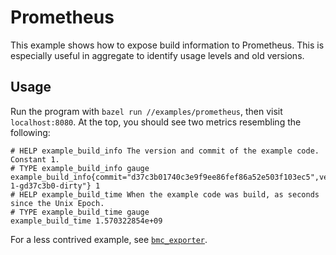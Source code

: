 # Prometheus

This example shows how to expose build information to Prometheus.
This is especially useful in aggregate to identify usage levels and old versions.

## Usage

Run the program with `bazel run //examples/prometheus`, then visit `localhost:8080`.
At the top, you should see two metrics resembling the following:

```
# HELP example_build_info The version and commit of the example code. Constant 1.
# TYPE example_build_info gauge
example_build_info{commit="d37c3b01740c3e9f9ee86fef86a52e503f103ec5",version="v2.0.1-1-gd37c3b0-dirty"} 1
# HELP example_build_time When the example code was build, as seconds since the Unix Epoch.
# TYPE example_build_time gauge
example_build_time 1.570322854e+09
```

For a less contrived example, see [`bmc_exporter`](https://github.com/gebn/bmc_exporter).
